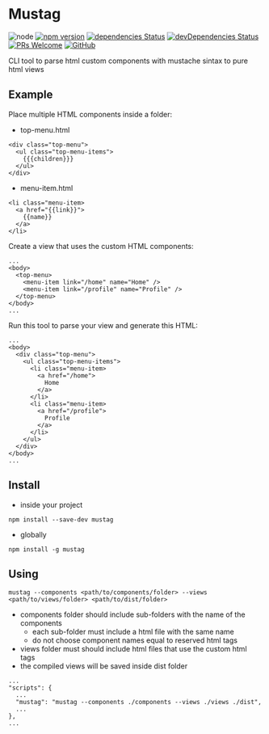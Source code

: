 
# Mustag

![node][node]
[![npm version][npm-badge]][npm]
[![dependencies Status][dependencies-badge]][dependencies]
[![devDependencies Status][dev-dependencies-badge]][dev-dependencies]
[![PRs Welcome][prs-badge]][prs]
[![GitHub][license-badge]][license]

CLI tool to parse html custom components with mustache sintax to pure html views


## Example

Place multiple HTML components inside a folder:

* top-menu.html

```
<div class="top-menu">
  <ul class="top-menu-items">
    {{{children}}}
  </ul>
</div>
```

* menu-item.html

```
<li class="menu-item>
  <a href="{{link}}">
    {{name}}
  </a>
</li>
```

Create a view that uses the custom HTML components:


```
...
<body>
  <top-menu>
    <menu-item link="/home" name="Home" />
    <menu-item link="/profile" name="Profile" />
  </top-menu>
</body>
...
```

Run this tool to parse your view and generate this HTML:

```
...
<body>
  <div class="top-menu">
    <ul class="top-menu-items">
      <li class="menu-item>
        <a href="/home">
          Home
        </a>
      </li>
      <li class="menu-item>
        <a href="/profile">
          Profile
        </a>
      </li>
    </ul>
  </div>
</body>
...
```

## Install

* inside your project 

```
npm install --save-dev mustag
```

* globally

```
npm install -g mustag
```

## Using

```
mustag --components <path/to/components/folder> --views <path/to/views/folder> <path/to/dist/folder>
```

* components folder should include sub-folders with the name of the components
  * each sub-folder must include a html file with the same name
  * do not choose component names equal to reserved html tags
* views folder must should include html files that use the custom html tags
* the compiled views will be saved inside dist folder

```
...
"scripts": {
  ...
  "mustag": "mustag --components ./components --views ./views ./dist",
  ...
},
...
```



[node]: https://img.shields.io/node/v/mustag.svg

[npm-badge]: https://badge.fury.io/js/mustag.svg
[npm]: https://badge.fury.io/js/mustag

[dependencies-badge]: https://david-dm.org/joaogsleite/mustag/status.svg
[dependencies]: https://david-dm.org/joaogsleite/mustag

[dev-dependencies-badge]: https://david-dm.org/joaogsleite/mustag/dev-status.svg
[dev-dependencies]: https://david-dm.org/joaogsleite/mustag?type=dev

[prs-badge]: https://img.shields.io/badge/PRs-welcome-brightgreen.svg
[prs]: http://makeapullrequest.com

[license-badge]: https://img.shields.io/github/license/joaogsleite/mustag.svg
[license]: https://github.com/joaogsleite/mustag/blob/master/LICENSE